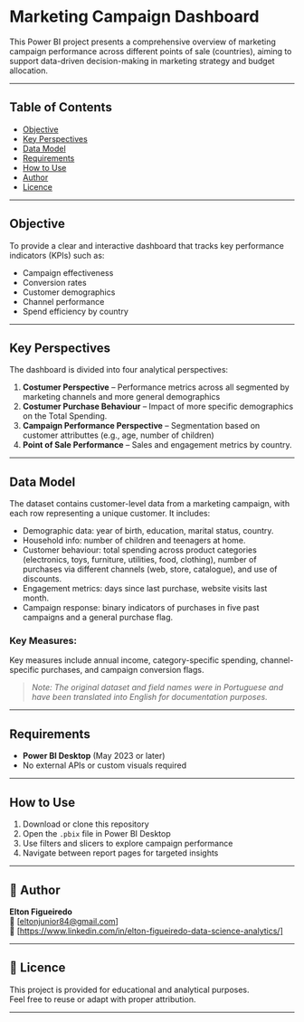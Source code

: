 # Marketing Campaign Dashboard

This Power BI project presents a comprehensive overview of marketing campaign performance across different points of sale (countries), aiming to support data-driven decision-making in marketing strategy and budget allocation.

---

## Table of Contents

- [Objective](#objective)
- [Key Perspectives](#key-perspectives)
- [Data Model](#data-model)
- [Requirements](#requirements)
- [How to Use](#how-to-use)
- [Author](#author)
- [Licence](#licence)

---

## Objective

To provide a clear and interactive dashboard that tracks key performance indicators (KPIs) such as:

- Campaign effectiveness  
- Conversion rates  
- Customer demographics  
- Channel performance  
- Spend efficiency by country  

---

## Key Perspectives

The dashboard is divided into four analytical perspectives:

1. **Costumer Perspective** – Performance metrics across all segmented by marketing channels and more general demographics  
2. **Costumer Purchase Behaviour** – Impact of more specific demographics on the Total Spending.  
3. **Campaign Performance Perspective** – Segmentation based on customer attributtes (e.g., age, number of children)  
4. **Point of Sale Performance** – Sales and engagement metrics by country.

---

## Data Model

The dataset contains customer-level data from a marketing campaign, with each row representing a unique customer. It includes:

- Demographic data: year of birth, education, marital status, country.
- Household info: number of children and teenagers at home.
- Customer behaviour: total spending across product categories (electronics, toys, furniture, utilities, food, clothing), number of purchases via different channels (web, store, catalogue), and use of discounts.
- Engagement metrics: days since last purchase, website visits last month.
- Campaign response: binary indicators of purchases in five past campaigns and a general purchase flag.

### Key Measures:

Key measures include annual income, category-specific spending, channel-specific purchases, and campaign conversion flags.  

> _Note: The original dataset and field names were in Portuguese and have been translated into English for documentation purposes._

---

## Requirements

- **Power BI Desktop** (May 2023 or later)  
- No external APIs or custom visuals required  

---

## How to Use

1. Download or clone this repository  
2. Open the `.pbix` file in Power BI Desktop  
3. Use filters and slicers to explore campaign performance  
4. Navigate between report pages for targeted insights  

---

## 👤 Author

**Elton Figueiredo**  
📧 [eltonjunior84@gmail.com]  
💼 [https://www.linkedin.com/in/elton-figueiredo-data-science-analytics/]

---

## 📄 Licence

This project is provided for educational and analytical purposes.  
Feel free to reuse or adapt with proper attribution.

---

